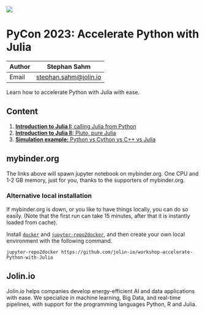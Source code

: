 <a href="https://www.jolin.io" target="_blank" rel="noreferrer noopener">
<img src="https://www.jolin.io/assets/Jolin/Jolin-Banner-Website-v1.3-darkmode.webp">
</a>

# PyCon 2023: Accelerate Python with Julia

| Author | Stephan Sahm |
| ------ | ------------ |
| Email  | stephan.sahm@jolin.io |


Learn how to accelerate Python with Julia with ease.


## Content

1. [**Introduction to Julia I:** calling Julia from Python](https://mybinder.org/v2/gh/jolin-io/workshop-accelerate-Python-with-Julia/main?filepath=02-introduction-julia.ipynb)
2. [**Introduction to Julia II:** Pluto, pure Julia](https://mybinder.org/v2/gh/jolin-io/workshop-accelerate-Python-with-Julia/main?urlpath=pluto/open?path=./02-introduction-pluto.jl)
3. [**Simulation example:** Python vs Cython vs C++ vs Julia](https://mybinder.org/v2/gh/jolin-io/workshop-accelerate-Python-with-Julia/main?filepath=03-example-cython-vs-cpp-vs-julia.ipynb)


## mybinder.org

The links above will spawn jupyter notebook on mybinder.org. One CPU and 1-2 GB memory, just for you, thanks to the supporters of mybinder.org.


### Alternative local installation

If mybinder.org is down, or you like to have things locally, you can do so easily. (Note that the first run can take 15 minutes, after that it is instantly loaded from cache).

Install [`docker`](https://docs.docker.com/get-docker/) and [`jupyter-repo2docker`](https://repo2docker.readthedocs.io/en/latest/install.html), and then create your own local environment with the following command.
```
jupyter-repo2docker https://github.com/jolin-io/workshop-accelerate-Python-with-Julia
```


## Jolin.io

Jolin.io helps companies develop energy-efficient AI and data applications with ease. We specialize in machine learning, Big Data, and real-time pipelines, with support for the programming languages Python, R and Julia.
